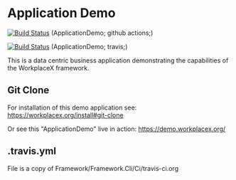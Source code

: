 # Application Demo

[![Build Status](https://github.com/WorkplaceX/ApplicationDemo/workflows/CI/badge.svg)](https://github.com/WorkplaceX/ApplicationDemo/actions)
(ApplicationDemo; github actions;)

[![Build Status](https://travis-ci.org/WorkplaceX/ApplicationDemo.svg?branch=master)](https://travis-ci.org/WorkplaceX/ApplicationDemo) (ApplicationDemo; travis;)

This is a data centric business application demonstrating the capabilities of the WorkplaceX framework.

## Git Clone
For installation of this demo application see: https://workplacex.org/install#git-clone

Or see this "ApplicationDemo" live in action: https://demo.workplacex.org/

## .travis.yml
File is a copy of Framework/Framework.Cli/Ci/travis-ci.org
